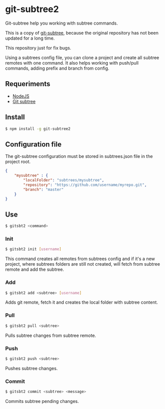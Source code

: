 # git-subtree2

Git-subtree help you working with subtree commands. 

This is a copy of [git-subtree](https://github.com/plitex/git-subtree), because the original repository has not been updated for a long time.

This repository just for fix bugs.

Using a subtrees config file, you can clone a project and create all subtree remotes with one command. It also helps working with push/pull commands, adding prefix and branch from config.

## Requeriments

- [NodeJS](https://nodejs.org)
- [Git subtree](https://github.com/git/git/blob/master/contrib/subtree/git-subtree.txt)

## Install

```bash
$ npm install -g git-subtree2
```

## Configuration file

The git-subtree configuration must be stored in subtrees.json file in the project root.

```json
{ 
	"mysubtree" : {
		"localFolder": "subtrees/mysubtree",
		"repository": "https://github.com/username/myrepo.git",
		"branch": "master"
	}
}
```

## Use

```bash
$ gitsbt2 <command>
```

### Init

```bash
$ gitsbt2 init [username]
```

This command creates all remotes from subtrees config and if it's a new project, where subtrees folders are still not created, will fetch from subtree remote and add the subtree.

### Add

```bash
$ gitsbt2 add <subtree> [username]
```

Adds git remote, fetch it and creates the local folder with subtree content.

### Pull

```bash
$ gitsbt2 pull <subtree>
```

Pulls subtree changes from subtree remote. 

### Push

```bash
$ gitsbt2 push <subtree>
```

Pushes subtree changes. 

### Commit

```bash
$ gitsbt2 commit <subtree> <message>
```

Commits subtree pending changes. 

